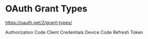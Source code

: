# OAuth Grant Types

https://oauth.net/2/grant-types/

  Authorization Code
  Client Credentials
  Device Code
  Refresh Token
